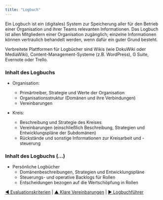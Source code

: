 ```yaml
---
title: "Logbuch"
---
```



Ein Logbuch ist ein (digitales) System zur Speicherung aller für den Betrieb einer Organisation und ihrer Teams relevanten Informationen. Das Logbuch ist allen Mitgliedern einer Organisation zugänglich; einzelne Informationen können vertraulich behandelt werden, wenn dafür ein guter Grund besteht.

Verbreitete Plattformen für Logbücher sind Wikis (wie DokuWiki oder MediaWiki), Content-Management-Systeme (z.B. WordPress), G Suite, Evernote oder Trello.


### Inhalt des Logbuchs

- Organisation:
    
    - Primärtreiber, Strategie und Werte der Organisation
    - Organisationsstruktur (Domänen und ihre Verbindungen)
    - Vereinbarungen 

- Kreis:
    
    - Beschreibung und Strategie des Kreises
    - Vereinbarungen (einschließlich Beschreibung, Strategien und Entwicklungspläne der Subdomänen)
    - Rückstände und sonstige Informationen zur Kreisarbeit und -steuerung


### Inhalt des Logbuchs (…)

- Persönliche Logbücher 
    - Domänenbeschreibungen, Strategien und Entwicklungspläne
    - Steuerungs- und operative Backlogs für Rollen
    - Entscheidungen bezogen auf die Wertschöpfung in Rollen

[&#9664; Evaluationskriterien](evaluation-criteria.html) | [&#9650; Klare Vereinbarungen](defining-agreements.html) | [&#9654; Logbuchführer](logbook-keeper.html)

